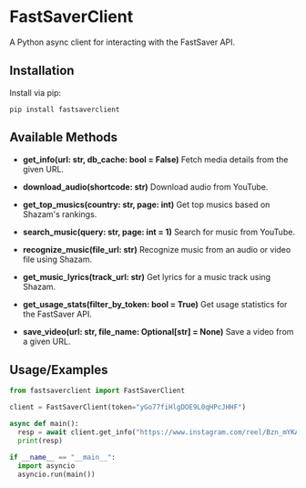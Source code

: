 
# FastSaverClient

A Python async client for interacting with the FastSaver API.


## Installation

Install via pip:

```
pip install fastsaverclient
```
## Available Methods
 - **get_info(url: str, db_cache: bool = False)**
Fetch media details from the given URL. 

 - **download_audio(shortcode: str)**
Download audio from YouTube.

 - **get_top_musics(country: str, page: int)**
Get top musics based on Shazam's rankings.

 - **search_music(query: str, page: int = 1)**
Search for music from YouTube.

 - **recognize_music(file_url: str)**
Recognize music from an audio or video file using Shazam.

 - **get_music_lyrics(track_url: str)**
Get lyrics for a music track using Shazam.

 - **get_usage_stats(filter_by_token: bool = True)**
Get usage statistics for the FastSaver API.

 - **save_video(url: str, file_name: Optional[str] = None)**
Save a video from a given URL.

## Usage/Examples

```python
from fastsaverclient import FastSaverClient

client = FastSaverClient(token="yGo77fiHlgDOE9L0qHPcJHHF")

async def main():
  resp = await client.get_info("https://www.instagram.com/reel/Bzn_mYKAltF/")
  print(resp)

if __name__ == "__main__":
  import asyncio
  asyncio.run(main())
```

